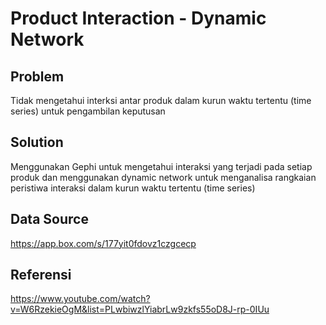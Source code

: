 # Product Interaction - Dynamic Network

## Problem
Tidak mengetahui interksi antar produk dalam kurun waktu tertentu (time series) untuk pengambilan keputusan

## Solution
Menggunakan Gephi untuk mengetahui interaksi yang terjadi pada setiap produk dan menggunakan dynamic network untuk menganalisa rangkaian peristiwa interaksi dalam kurun waktu tertentu (time series)

## Data Source
https://app.box.com/s/177yit0fdovz1czgcecp

## Referensi
https://www.youtube.com/watch?v=W6RzekieOgM&list=PLwbiwzlYiabrLw9zkfs55oD8J-rp-0IUu